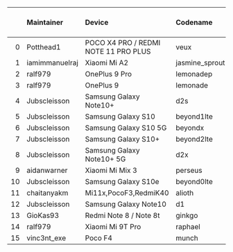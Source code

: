 |    | Maintainer     | Device                               | Codename       |   Last Pex Version | Device Status   |
|---:|:---------------|:-------------------------------------|:---------------|-------------------:|:----------------|
|  0 | Potthead1      | POCO X4 PRO / REDMI NOTE 11 PRO PLUS | veux           |                5.7 | Active          |
|  1 | iamimmanuelraj | Xiaomi Mi A2                         | jasmine_sprout |                5.6 | Active          |
|  2 | ralf979        | OnePlus 9 Pro                        | lemonadep      |                5.8 | Active          |
|  3 | ralf979        | OnePlus 9                            | lemonade       |                5.8 | Active          |
|  4 | Jubscleisson   | Samsung Galaxy Note10+               | d2s            |                5.5 | Active          |
|  5 | Jubscleisson   | Samsung Galaxy S10                   | beyond1lte     |                5.5 | Active          |
|  6 | Jubscleisson   | Samsung Galaxy S10 5G                | beyondx        |                5.5 | Active          |
|  7 | Jubscleisson   | Samsung Galaxy S10+                  | beyond2lte     |                5.5 | Active          |
|  8 | Jubscleisson   | Samsung Galaxy Note10+ 5G            | d2x            |                5.5 | Active          |
|  9 | aidanwarner    | Xiaomi Mi Mix 3                      | perseus        |                5.8 | Active          |
| 10 | Jubscleisson   | Samsung Galaxy S10e                  | beyond0lte     |                5.5 | Active          |
| 11 | chaitanyakm    | Mi11x,PocoF3,RedmiK40                | alioth         |                5.8 | Active          |
| 12 | Jubscleisson   | Samsung Galaxy Note10                | d1             |                5.5 | Active          |
| 13 | GioKas93       | Redmi Note 8 / Note 8t               | ginkgo         |                5.8 | Active          |
| 14 | ralf979        | Xiaomi Mi 9T Pro                     | raphael        |                5.8 | Active          |
| 15 | vinc3nt_exe    | Poco F4                              | munch          |                5.7 | Dead          |
